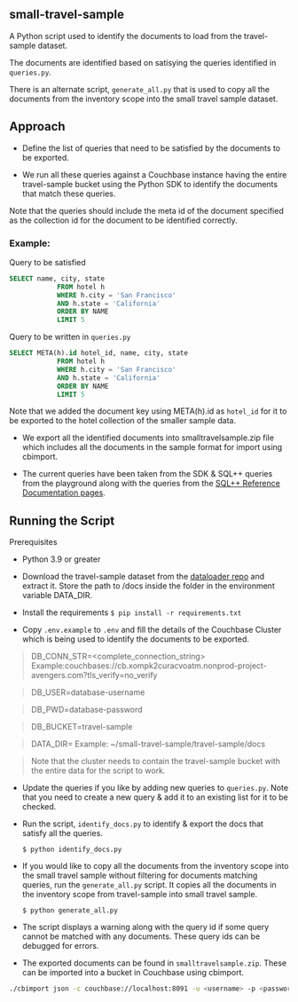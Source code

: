 ## small-travel-sample

A Python script used to identify the documents to load from the travel-sample dataset.

The documents are identified based on satisying the queries identified in `queries.py`.

There is an alternate script, `generate_all.py` that is used to copy all the documents from the inventory scope into the small travel sample dataset.

## Approach

- Define the list of queries that need to be satisfied by the documents to be exported.

- We run all these queries against a Couchbase instance having the entire travel-sample bucket using the Python SDK to identify the documents that match these queries.

Note that the queries should include the meta id of the document specified as the collection id for the document to be identified correctly.

### Example:

Query to be satisfied

```sql
SELECT name, city, state
            FROM hotel h
            WHERE h.city = 'San Francisco'
            AND h.state = 'California'
            ORDER BY NAME
            LIMIT 5
```

Query to be written in `queries.py`

```sql
SELECT META(h).id hotel_id, name, city, state
            FROM hotel h
            WHERE h.city = 'San Francisco'
            AND h.state = 'California'
            ORDER BY NAME
            LIMIT 5
```

Note that we added the document key using META(h).id as `hotel_id` for it to be exported to the hotel collection of the smaller sample data.

- We export all the identified documents into smalltravelsample.zip file which includes all the documents in the sample format for import using cbimport.

- The current queries have been taken from the SDK & SQL++ queries from the playground along with the queries from the [SQL++ Reference Documentation pages](https://docs.couchbase.com/server/current/n1ql/n1ql-language-reference/index.html).

## Running the Script

Prerequisites

- Python 3.9 or greater

- Download the travel-sample dataset from the [dataloader repo](https://github.com/couchbase/docloader/blob/master/examples/travel-sample.zip) and extract it. Store the path to /docs inside the folder in the environment variable DATA_DIR.

- Install the requirements
  `$ pip install -r requirements.txt`

- Copy `.env.example` to `.env` and fill the details of the Couchbase Cluster which is being used to identify the documents to be exported.

> DB_CONN_STR=<complete_connection_string> Example:couchbases://cb.xompk2curacvoatm.nonprod-project-avengers.com?tls_verify=no_verify

> DB_USER=database-username

> DB_PWD=database-password

> DB_BUCKET=travel-sample

> DATA_DIR=<path-to-folder-containing-the-travel-sample-documents> Example: ~/small-travel-sample/travel-sample/docs

> Note that the cluster needs to contain the travel-sample bucket with the entire data for the script to work.

- Update the queries if you like by adding new queries to `queries.py`. Note that you need to create a new query & add it to an existing list for it to be checked.

- Run the script, `identify_docs.py` to identify & export the docs that satisfy all the queries.

  `$ python identify_docs.py`

- If you would like to copy all the documents from the inventory scope into the small travel sample without filtering for documents matching queries, run the `generate_all.py` script. It copies all the documents in the inventory scope from travel-sample into small travel sample.

  `$ python generate_all.py`

- The script displays a warning along with the query id if some query cannot be matched with any documents. These query ids can be debugged for errors.

- The exported documents can be found in `smalltravelsample.zip`. These can be imported into a bucket in Couchbase using cbimport.

```bash
./cbimport json -c couchbase://localhost:8091 -u <username> -p <password> -b <bucket> -f sample -d file://smalltravelsample.zip
```
